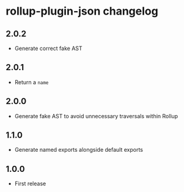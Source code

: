 # rollup-plugin-json changelog

## 2.0.2

* Generate correct fake AST

## 2.0.1

* Return a `name`

## 2.0.0

* Generate fake AST to avoid unnecessary traversals within Rollup

## 1.1.0

* Generate named exports alongside default exports

## 1.0.0

* First release
